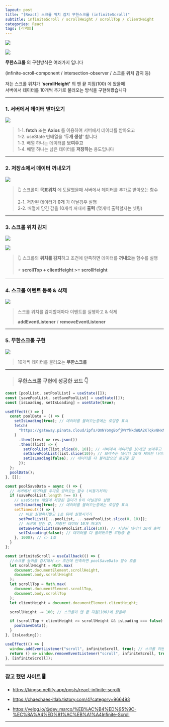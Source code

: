 ```yaml
---
layout: post
title: "[React] 스크롤 위치 감지 무한스크롤 (infiniteScroll)"
subtitle: infiniteScroll / scrollHeight / scrollTop / clientHeight
categories: React
tags: [리액트]
---
```


![](https://velog.velcdn.com/images/-__-/post/7dbbe54d-4b7a-4b9c-808a-da9174f30a59/image.png)

![](https://velog.velcdn.com/images/-__-/post/06272533-d49e-479a-9bbc-6e416b4fa553/image.png)

**무한스크롤** 의 구현방식은 여러가지 입니다

(infinite-scroll-component / intersection-observer / 스크롤 위치 감지 등)

저는 스크롤 위치가 **'scrollHeight'** 의 맨 끝 지점(100) 에 왔을때<br>
서버에서 데이터를 10개씩 추가로 불러오는 방식을 구현해봤습니다

---

### 1. 서버에서 데이터 받아오기

![](https://velog.velcdn.com/images/-__-/post/c6a3090d-03c9-4ddb-a7c4-936086faef9f/image.png)

> 1-1. **fetch** 또는 **Axios** 를 이용하여 서버에서 데이터를 받아오고<br>
> 1-2. useState 빈배열을 **'두개 생성'** 합니다<br>
> 1-3. 배열 하나는 데이터를 **보여주고**<br>
> 1-4. 배열 하나는 남은 데이터를 **저장하는** 용도입니다

---

### 2. 저장소에서 데이터 꺼내오기

![](https://velog.velcdn.com/images/-__-/post/d9809590-a3ca-4962-8206-a37a3daf2a70/image.png)

> 👆 스크롤이 **목표위치** 에 도달했을때 서버에서 데이터를 추가로 받아오는 함수<br>
>
> 2-1. 저장된 데이터가 **0개** 가 아닐경우 실행<br>
> 2-2. 배열에 담긴 값을 10개씩 꺼내서 **출력** (몇개씩 출력할지는 셋팅)

---

### 3. 스크롤 위치 감지

![](https://velog.velcdn.com/images/-__-/post/157a290a-a9f3-4880-8dc2-60a1a96b45b7/image.png)

![](https://velog.velcdn.com/images/-__-/post/d3123747-7395-4524-865e-0606f174a117/image.png)

> 👆 스크롤의 **위치를 감지**하고 조건에 만족하면 데이터를 **꺼내오는** 함수를 실행<br>
>
> ⭐ **scrollTop + clientHeight >= scrollHeight**

---

### 4. 스크롤 이벤트 등록 & 삭제

![](https://velog.velcdn.com/images/-__-/post/5567e533-8f9a-455c-88c5-e6a2ff5a9204/image.png)

> 스크롤 위치를 감지할때마다 이벤트를 실행하고 & 삭제<br>
>
> **addEventListener** / **removeEventListener**

---

### 5. 무한스크롤 구현

![](https://velog.velcdn.com/images/-__-/post/1be1d703-26bf-4365-a3f2-c1338eec13a2/image.gif)

> 10개씩 데이터를 불러오는 **무한스크롤**

---

> ### 무한스크롤 구현에 성공한 코드 👇

```js
const [poolList, setPoolList] = useState([]);
const [savePoolList, setSavePoolList] = useState([]);
const [isLoading, setIsLoading] = useState(true);

useEffect(() => {
  const poolData = () => {
    setIsLoading(true); // 데이터를 불러오는중에는 로딩중 표시
    fetch(
      "https://gateway.pinata.cloud/ipfs/QmNYomgBofjWrYkkdWQA2KTqkv8HxMe3iwFsYScGCkX16K"
    )
      .then((res) => res.json())
      .then((list) => {
        setPoolList(list.slice(0, 10)); // 서버에서 데이터를 10개만 보여주고
        setSavePoolList(list.slice(10)); // 보여주는 데이터 10개 제외한 나머지는 빈배열에 저장
        setIsLoading(false); // 데이터를 다 불러왔으면 로딩중 끝
      });
  };
  poolData();
}, []);

const poolSaveData = async () => {
  // 서버에서 데이터를 추가로 받아오는 함수 (비동기처리)
  if (savePoolList.length !== 0) {
    // useState 배열에 저장된 길이가 0이 아닐경우 실행
    setIsLoading(true); // 데이터를 불러오는중에는 로딩중 표시
    setTimeout(() => {
      // 바로 실행하지말고 1초 뒤에 실행시키기
      setPoolList([...poolList, ...savePoolList.slice(0, 10)]);
      // 서버에 담긴 값, 저장된 데이터 10개 꺼내기
      setSavePoolList(savePoolList.slice(10)); // 저장된 데이터 10개 출력
      setIsLoading(false); // 데이터를 다 불러왔으면 로딩중 끝
    }, 1000); // 👉 1초
  }
};

const infiniteScroll = useCallback(() => {
  //스크롤 높이를 감지해서 👉 조건에 만족하면 poolSaveData 함수 호출
  let scrollHeight = Math.max(
    document.documentElement.scrollHeight,
    document.body.scrollHeight
  );
  let scrollTop = Math.max(
    document.documentElement.scrollTop,
    document.body.scrollTop
  );
  let clientHeight = document.documentElement.clientHeight;

  scrollHeight -= 100; // 스크롤이 맨 끝 지점(100)에 왔을때

  if (scrollTop + clientHeight >= scrollHeight && isLoading === false) {
    poolSaveData();
  }
}, [isLoading]);

useEffect(() => {
  window.addEventListener("scroll", infiniteScroll, true); // 스크롤 이벤트 등록
  return () => window.removeEventListener("scroll", infiniteScroll, true); //스크롤 이벤트 삭제
}, [infiniteScroll]);
```

---

### 참고 했던 사이트 🖥

- <https://kingso.netlify.app/posts/react-infinite-scroll/>

- <https://chaechaes-itlab.tistory.com/4?category=966493>

- <https://velog.io/@dev_marco/%EB%AC%B4%ED%95%9C-%EC%8A%A4%ED%81%AC%EB%A1%A4Infinite-Scroll>

---
